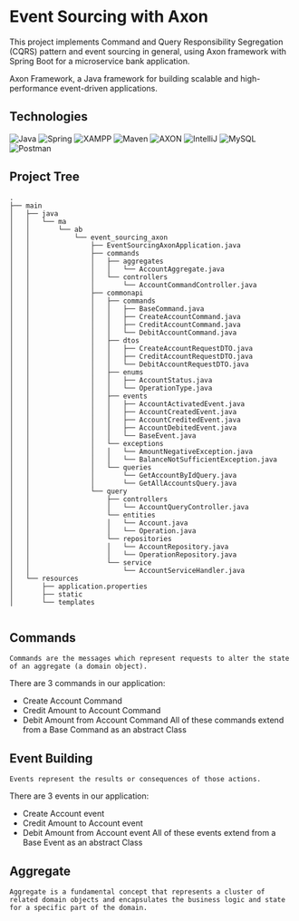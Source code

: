 # Event Sourcing with Axon

This project implements Command and Query Responsibility Segregation (CQRS) pattern and event sourcing in general, using Axon framework with Spring Boot for a microservice bank application.

Axon Framework, a Java framework for building scalable and high-performance event-driven applications.

## Technologies
![Java](https://img.shields.io/badge/java-%23ED8B00.svg?style=for-the-badge&logo=openjdk&logoColor=white)
![Spring](https://img.shields.io/badge/spring-%236DB33F.svg?style=for-the-badge&logo=spring&logoColor=white)
![XAMPP](https://img.shields.io/badge/XAMPP-FB7A24.svg?style=for-the-badge&logo=XAMPP&logoColor=white)
![Maven](https://img.shields.io/badge/Apache%20Maven-C71A36.svg?style=for-the-badge&logo=Apache-Maven&logoColor=white)
![AXON](https://camo.githubusercontent.com/a13e831e1d35fe5af514fbe63432e5d5b1ec2ace8319206d230bfd90123e2691/68747470733a2f2f696d672e736869656c64732e696f2f62616467652f41584f4e2d4672616d65776f726b2d253233454532452e7376673f7374796c653d666f722d7468652d6261646765)
![IntelliJ](https://img.shields.io/badge/IntelliJ%20IDEA-000000.svg?style=for-the-badge&logo=IntelliJ-IDEA&logoColor=white)
![MySQL](https://img.shields.io/badge/MySQL-4479A1.svg?style=for-the-badge&logo=MySQL&logoColor=white)
![Postman](https://img.shields.io/badge/Postman-FF6C37.svg?style=for-the-badge&logo=Postman&logoColor=white)

## Project Tree
```
.
├── main
│   ├── java
│   │   └── ma
│   │       └── ab
│   │           └── event_sourcing_axon
│   │               ├── EventSourcingAxonApplication.java
│   │               ├── commands
│   │               │   ├── aggregates
│   │               │   │   └── AccountAggregate.java
│   │               │   └── controllers
│   │               │       └── AccountCommandController.java
│   │               ├── commonapi
│   │               │   ├── commands
│   │               │   │   ├── BaseCommand.java
│   │               │   │   ├── CreateAccountCommand.java
│   │               │   │   ├── CreditAccountCommand.java
│   │               │   │   └── DebitAccountCommand.java
│   │               │   ├── dtos
│   │               │   │   ├── CreateAccountRequestDTO.java
│   │               │   │   ├── CreditAccountRequestDTO.java
│   │               │   │   └── DebitAccountRequestDTO.java
│   │               │   ├── enums
│   │               │   │   ├── AccountStatus.java
│   │               │   │   └── OperationType.java
│   │               │   ├── events
│   │               │   │   ├── AccountActivatedEvent.java
│   │               │   │   ├── AccountCreatedEvent.java
│   │               │   │   ├── AccountCreditedEvent.java
│   │               │   │   ├── AccountDebitedEvent.java
│   │               │   │   └── BaseEvent.java
│   │               │   └── exceptions
│   │               │   │   └── AmountNegativeException.java
│   │               │   │   └── BalanceNotSufficientException.java
│   │               │   └── queries
│   │               │       └── GetAccountByIdQuery.java
│   │               │       └── GetAllAccountsQuery.java
│   │               └── query
│   │                   ├── controllers
│   │                   │   └── AccountQueryController.java
│   │                   └── entities
│   │                   │   └── Account.java
│   │                   │   └── Operation.java
│   │                   └── repositories
│   │                   │   └── AccountRepository.java
│   │                   │   └── OperationRepository.java
│   │                   └── service
│   │                       └── AccountServiceHandler.java
│   └── resources
│       ├── application.properties
│       ├── static
│       └── templates


```

## Commands
`Commands are the messages which represent requests to alter the state of an aggregate (a domain object).`

There are 3 commands in our application:
* Create Account Command
* Credit Amount to Account Command
* Debit Amount from Account Command
All of these commands extend from a Base Command as an abstract Class

## Event Building
`Events represent the results or consequences of those actions.`

There are 3 events in our application:
* Create Account event
* Credit Amount to Account event
* Debit Amount from Account event
  All of these events extend from a Base Event as an abstract Class

## Aggregate
`Aggregate is a fundamental concept that represents a cluster of related domain objects and encapsulates the business logic and state for a specific part of the domain.`
